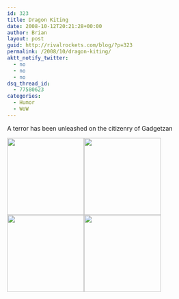 ```yaml
---
id: 323
title: Dragon Kiting
date: 2008-10-12T20:21:28+00:00
author: Brian
layout: post
guid: http://rivalrockets.com/blog/?p=323
permalink: /2008/10/dragon-kiting/
aktt_notify_twitter:
  - no
  - no
  - no
dsq_thread_id:
  - 77580623
categories:
  - Humor
  - WoW
---
```

A terror has been unleashed on the citizenry of Gadgetzan

[<img class="alignnone size-thumbnail wp-image-327" src="http://rivalrockets.com/blog/wp-content/uploads/2008/10/wowscrnshot_101208_200600-180x180.jpg" alt="" width="180" height="180" />](http://rivalrockets.com/blog/wp-content/uploads/2008/10/wowscrnshot_101208_200600.jpg)[<img class="alignnone size-thumbnail wp-image-326" src="http://rivalrockets.com/blog/wp-content/uploads/2008/10/wowscrnshot_101208_200548-180x180.jpg" alt="" width="180" height="180" />](http://rivalrockets.com/blog/wp-content/uploads/2008/10/wowscrnshot_101208_200548.jpg)[<img class="alignnone size-thumbnail wp-image-325" src="http://rivalrockets.com/blog/wp-content/uploads/2008/10/wowscrnshot_101208_200234-180x180.jpg" alt="" width="180" height="180" />](http://rivalrockets.com/blog/wp-content/uploads/2008/10/wowscrnshot_101208_200234.jpg)[<img class="alignnone size-thumbnail wp-image-324" src="http://rivalrockets.com/blog/wp-content/uploads/2008/10/wowscrnshot_101208_200604-180x180.jpg" alt="" width="180" height="180" />](http://rivalrockets.com/blog/wp-content/uploads/2008/10/wowscrnshot_101208_200604.jpg)